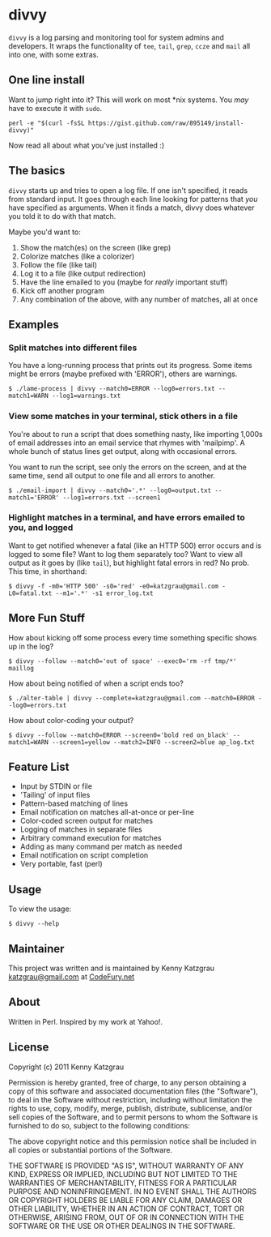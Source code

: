 # divvy

`divvy` is a log parsing and monitoring tool for system admins and developers. 
It wraps the functionality of `tee`, `tail`, `grep`, `ccze` and `mail` all into one,
with some extras.

## One line install

Want to jump right into it? This will work on most *nix systems. You _may_ have to execute it with `sudo`.

`perl -e "$(curl -fsSL https://gist.github.com/raw/895149/install-divvy)"`

Now read all about what you've just installed :)

## The basics

`divvy` starts up and tries to open a log file. If one isn't specified, it reads from standard input.
It goes through each line looking for patterns that _you_ have specified as arguments. When
it finds a match, divvy does whatever you told it to do with that match.

Maybe you'd want to:

1. Show the match(es) on the screen (like grep)
2. Colorize matches (like a colorizer)
3. Follow the file (like tail)
4. Log it to a file (like output redirection)
5. Have the line emailed to you (maybe for _really_ important stuff)
6. Kick off another program
7. Any combination of the above, with any number of matches, all at once

## Examples

### Split matches into different files

You have a long-running process that prints out its progress. Some items
might be errors (maybe prefixed with 'ERROR'), others are warnings.

`$ ./lame-process | divvy --match0=ERROR --log0=errors.txt --match1=WARN --log1=warnings.txt`

### View some matches in your terminal, stick others in a file

You're about to run a script that does something nasty, like importing 1,000s
of email addresses into an email service that rhymes with 'mailpimp'. A whole
bunch of status lines get output, along with occasional errors.

You want to run the script, see only the errors on the screen, and at the same time, 
send all output to one file and all errors to another.

`$ ./email-import | divvy --match0='.*' --log0=output.txt --match1='ERROR' --log1=errors.txt --screen1`

### Highlight matches in a terminal, and have errors emailed to you, and logged

Want to get notified whenever a fatal (like an HTTP 500) error occurs and is logged to some file? 
Want to log them separately too? Want to view all output as it goes by (like `tail`), but highlight 
fatal errors in red? No prob. This time, in shorthand:

`$ divvy -f -m0='HTTP 500' -s0='red' -e0=katzgrau@gmail.com -L0=fatal.txt --m1='.*' -s1 error_log.txt` 

## More Fun Stuff

How about kicking off some process every time something specific shows up in the log?

`$ divvy --follow --match0='out of space' --exec0='rm -rf tmp/*' maillog`

How about being notified of when a script ends too?

`$ ./alter-table | divvy --complete=katzgrau@gmail.com --match0=ERROR --log0=errors.txt`

How about color-coding your output?

`$ divvy --follow --match0=ERROR --screen0='bold red on_black' --match1=WARN --screen1=yellow --match2=INFO --screen2=blue ap_log.txt` 

## Feature List

* Input by STDIN or file
* 'Tailing' of input files
* Pattern-based matching of lines
* Email notification on matches all-at-once or per-line
* Color-coded screen output for matches
* Logging of matches in separate files
* Arbitrary command execution for matches
* Adding as many command per match as needed
* Email notification on script completion
* Very portable, fast (perl)

## Usage

To view the usage:

`$ divvy --help`

## Maintainer

This project was written and is maintained by Kenny Katzgrau <katzgrau@gmail.com> at [CodeFury.net](http://codefury.net)

## About

Written in Perl. Inspired by my work at Yahoo!.

## License

Copyright (c) 2011 Kenny Katzgrau

Permission is hereby granted, free of charge, to any person obtaining a copy
of this software and associated documentation files (the "Software"), to deal
in the Software without restriction, including without limitation the rights
to use, copy, modify, merge, publish, distribute, sublicense, and/or sell
copies of the Software, and to permit persons to whom the Software is
furnished to do so, subject to the following conditions:

The above copyright notice and this permission notice shall be included in
all copies or substantial portions of the Software.

THE SOFTWARE IS PROVIDED "AS IS", WITHOUT WARRANTY OF ANY KIND, EXPRESS OR
IMPLIED, INCLUDING BUT NOT LIMITED TO THE WARRANTIES OF MERCHANTABILITY,
FITNESS FOR A PARTICULAR PURPOSE AND NONINFRINGEMENT. IN NO EVENT SHALL THE
AUTHORS OR COPYRIGHT HOLDERS BE LIABLE FOR ANY CLAIM, DAMAGES OR OTHER
LIABILITY, WHETHER IN AN ACTION OF CONTRACT, TORT OR OTHERWISE, ARISING FROM,
OUT OF OR IN CONNECTION WITH THE SOFTWARE OR THE USE OR OTHER DEALINGS IN
THE SOFTWARE.
